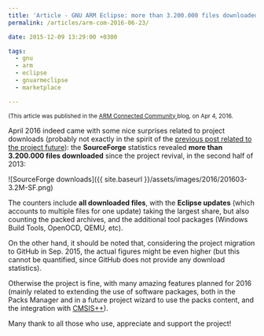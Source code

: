 ```yaml
---
title: 'Article - GNU ARM Eclipse: more than 3.200.000 files downloaded!'
permalink: /articles/arm-com-2016-06-23/

date: 2015-12-09 13:29:00 +0300

tags:
  - gnu
  - arm
  - eclipse
  - gnuarmeclipse
  - marketplace

---
```


<small>(This article was published in the [ARM Connected Community ](https://community.arm.com/groups/tools/blog/2016/04/03/gnu-arm-eclipse-more-than-3200000-files-downloaded) blog, on Apr 4, 2016.</small>

April 2016 indeed came with some nice surprises related to project downloads (probably not exactly in the spirit of the [previous post related to the project future](https://community.arm.com/groups/tools/blog/2016/03/31/the-gnu-arm-eclipse-project-future-looks-bleak)): the **SourceForge** statistics revealed **more than 3.200.000 files downloaded** since the project revival, in the second half of 2013:

![SourceForge downloads]({{ site.baseurl }}/assets/images/2016/201603-3.2M-SF.png)

The counters include **all downloaded files**, with the **Eclipse updates** (which accounts to multiple files for one update) taking the largest share, but also counting the packed archives, and the additional tool packages (Windows Build Tools, OpenOCD, QEMU, etc).

On the other hand, it should be noted that, considering the project migration to GitHub in Sep. 2015, the actual figures might be even higher (but this cannot be quantified, since GitHub does not provide any download statistics).

Otherwise the project is fine, with many amazing features planned for 2016 (mainly related to extending the use of software packages, both in the Packs Manager and in a future project wizard to use the packs content, and the integration with [CMSIS++](https://community.arm.com/groups/tools/blog/2016/03/11/cmsis-a-proposal-for-a-future-cmsis-written-in-c)).

Many thank to all those who use, appreciate and support the project!
